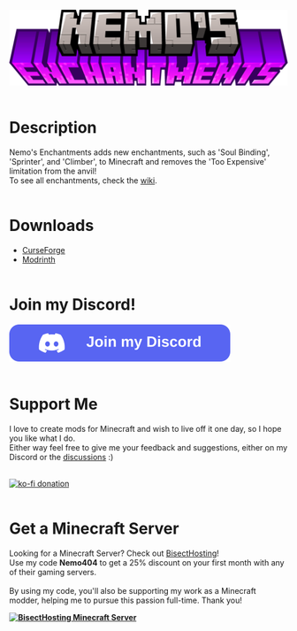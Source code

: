 ![Nemo's Enchantments](https://github.com/NemoNotFound/NemoNotFound/blob/master/resources/minecraft_projects/titles/png/nemos_enchantments.png?raw=true)
<br><br>

# Description
Nemo's Enchantments adds new enchantments, such as 'Soul Binding', 'Sprinter', and 'Climber', to Minecraft and removes the 'Too Expensive' limitation from the anvil! <br>
To see all enchantments, check the [wiki](https://wiki.devnemo.com/projects/minecraft-mods/nemos-enchantments/enchantments).
<br><br>

# Downloads
- [CurseForge](https://curseforge.com/minecraft/mc-mods/nemos-enchantments)
- [Modrinth](https://modrinth.com/mod/nemos-enchantments)
  <br><br>

# Join my Discord!
[![Join my Discord](https://github.com/NemoNotFound/NemoNotFound/blob/master/resources/svg/join_discord_button.svg?raw=true)](https://discord.com/invite/yxs9dga)
<br><br>

# Support Me
I love to create mods for Minecraft and wish to live off it one day, so I hope you like what I do. <br>
Either way feel free to give me your feedback and suggestions, either on my Discord or the [discussions](https://github.com/NemoNotFound/NemosEnchantments/discussions/) :)
<br><br>

[![ko-fi donation](https://ko-fi.com/img/githubbutton_sm.svg)](https://ko-fi.devnemo.com)
<br><br>

# Get a Minecraft Server
Looking for a Minecraft Server? Check out [BisectHosting](https://bisecthosting.com/Nemo404)! <br>
Use my code **Nemo404** to get a 25% discount on your first month with any of their gaming servers. <br><br>
By using my code, you'll also be supporting my work as a Minecraft modder, helping me to pursue this passion full-time. Thank you!

[**![BisectHosting Minecraft Server](https://www.bisecthosting.com/partners/custom-banners/e6d95b5e-b7fb-47eb-ad78-4dc6071a6171.png)**](https://bisecthosting.com/Nemo404)
